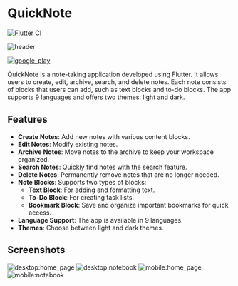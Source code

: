 # QuickNote
[![Flutter CI](https://github.com/makjac/quick_note/actions/workflows/flutter.yml/badge.svg?branch=main)](https://github.com/makjac/quick_note/actions/workflows/flutter.yml)

![header](https://i.imgur.com/C4vrC2B.png)

[![google_play](https://i.imgur.com/faQM4h4.png)](https://play.google.com/store/apps/details?id=com.quicknoteecoala.app&pcampaignid=web_share)

QuickNote is a note-taking application developed using Flutter. It allows users to create, edit, archive, search, and delete notes. Each note consists of blocks that users can add, such as text blocks and to-do blocks. The app supports 9 languages and offers two themes: light and dark.

## Features

- **Create Notes**: Add new notes with various content blocks.
- **Edit Notes**: Modify existing notes.
- **Archive Notes**: Move notes to the archive to keep your workspace organized.
- **Search Notes**: Quickly find notes with the search feature.
- **Delete Notes**: Permanently remove notes that are no longer needed.
- **Note Blocks**: Supports two types of blocks:
  - **Text Block**: For adding and formatting text.
  - **To-Do Block**: For creating task lists.
  - **Bookmark Block**: Save and organize important bookmarks for quick access.
- **Language Support**: The app is available in 9 languages.
- **Themes**: Choose between light and dark themes.

## Screenshots

![desktop:home_page](https://i.imgur.com/yYNgptY.png)
![desktop:notebook](https://i.imgur.com/ZGle1P1.png)
![mobile:home_page](https://i.imgur.com/CPz4ask.png)
![mobile:notebook](https://i.imgur.com/xFQJfZV.png)
